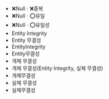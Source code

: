 ﻿- ❌Nullㆍ❌중복
- ❌Nullㆍ⭕유일
- ❌Nullㆍ⭕유일성
- Entity Integrity
- Entity 무결성
- EntityIntegrity
- Entity무결성
- 개체 무결성
- 개체 무결성(Entity Integrity, 실체 무결성) 
- 개체무결성
- 실체 무결성
- 실체무결성
